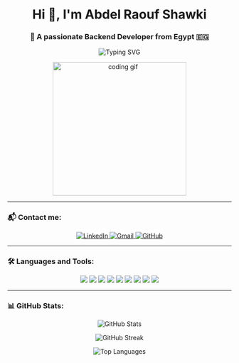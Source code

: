 <h1 align="center">Hi 👋, I'm Abdel Raouf Shawki</h1>
<h3 align="center">🚀 A passionate Backend Developer from Egypt 🇪🇬</h3>

<p align="center">
  <img src="https://readme-typing-svg.demolab.com?font=Fira+Code&size=24&pause=1000&center=true&vCenter=true&multiline=true&width=435&lines=I'm+a+PHP+%2F+Laravel+Developer;I+build+robust+and+clean+backends;Let's+connect+and+build+something+awesome!" alt="Typing SVG" />
</p>

<p align="center">
  <img src="https://media.giphy.com/media/qgQUggAC3Pfv687qPC/giphy.gif" width="300" alt="coding gif">
</p>

---

### 📬 Contact me:

<p align="center">
  <a href="https://linkedin.com/in/abdelraoufshawki" target="_blank">
    <img src="https://img.shields.io/badge/LinkedIn-%230077B5.svg?style=for-the-badge&logo=linkedin&logoColor=white" alt="LinkedIn">
  </a>
  <a href="mailto:abdelraoufshawki@gmail.com" target="_blank">
    <img src="https://img.shields.io/badge/Gmail-D14836?style=for-the-badge&logo=gmail&logoColor=white" alt="Gmail">
  </a>
  <a href="https://github.com/abdelraoufshawki" target="_blank">
    <img src="https://img.shields.io/badge/GitHub-100000?style=for-the-badge&logo=github&logoColor=white" alt="GitHub">
  </a>
</p>

---

### 🛠️ Languages and Tools:

<p align="center">
  <img src="https://img.shields.io/badge/PHP-777BB4?style=for-the-badge&logo=php&logoColor=white" />
  <img src="https://img.shields.io/badge/Laravel-E34F26?style=for-the-badge&logo=laravel&logoColor=white" />
  <img src="https://img.shields.io/badge/MySQL-00758F?style=for-the-badge&logo=mysql&logoColor=white" />
  <img src="https://img.shields.io/badge/MSSQL-CC2927?style=for-the-badge&logo=microsoft-sql-server&logoColor=white" />
  <img src="https://img.shields.io/badge/Postman-FF6C37?style=for-the-badge&logo=postman&logoColor=white" />
  <img src="https://img.shields.io/badge/Bootstrap-563D7C?style=for-the-badge&logo=bootstrap&logoColor=white" />
  <img src="https://img.shields.io/badge/HTML5-E34F26?style=for-the-badge&logo=html5&logoColor=white" />
  <img src="https://img.shields.io/badge/CSS3-1572B6?style=for-the-badge&logo=css3&logoColor=white" />
  <img src="https://img.shields.io/badge/Git-F05032?style=for-the-badge&logo=git&logoColor=white" />
</p>

---

### 📊 GitHub Stats:

<p align="center">
  <img src="https://github-readme-stats.vercel.app/api?username=abdelraoufshawki&show_icons=true&theme=tokyonight" alt="GitHub Stats">
</p>

<p align="center">
  <img src="https://github-readme-streak-stats.herokuapp.com/?user=abdelraoufshawki&theme=tokyonight" alt="GitHub Streak">
</p>

<p align="center">
  <img src="https://github-readme-stats.vercel.app/api/top-langs/?username=abdelraoufshawki&layout=compact&theme=tokyonight" alt="Top Languages">
</p>
